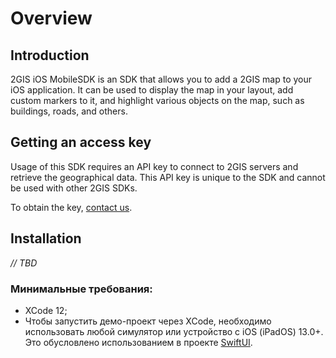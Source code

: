 # Overview

## Introduction
2GIS iOS MobileSDK is an SDK that allows you to add a 2GIS map to your iOS application. It can be used to display the map in your layout, add custom markers to it, and highlight various objects on the map, such as buildings, roads, and others.

## Getting an access key
Usage of this SDK requires an API key to connect to 2GIS servers and retrieve the geographical data. This API key is unique to the SDK and cannot be used with other 2GIS SDKs.

To obtain the key, [contact us](https://dev.2gis.ru/order/).

## Installation
*// TBD*

### Минимальные требования:
- XCode 12;
- Чтобы запустить демо-проект через XCode, необходимо использовать любой симулятор или устройство с iOS (iPadOS) 13.0+. Это обусловлено использованием в проекте [SwiftUI](https://developer.apple.com/documentation/swiftui).
